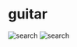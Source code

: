 # guitar
![search](https://github.com/masery09143521/MIS-1/blob/master/guitarv1/search.JPG)
![search](https://github.com/masery09143521/MIS-1/blob/master/guitarv1/search.JPG)
